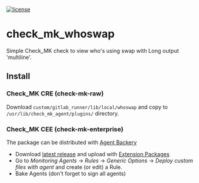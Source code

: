 [![license](https://img.shields.io/github/license/mashape/apistatus.svg?maxAge=2592000)](https://opensource.org/licenses/MIT)

# check_mk_whoswap

Simple Check_MK check to view who's using swap with Long output 'multiline'.

## Install

### Check_MK CRE (check-mk-raw)

Download `custom/gitlab_runner/lib/local/whoswap` and copy
to `/usr/lib/check_mk_agent/plugins/` directory.

### Check_MK CEE (check-mk-enterprise)

The package can be distributed with [Agent Backery](https://checkmk.com/cms_wato_monitoringagents.html)

* Download [latest release](https://github.com/zionio/check_mk_whoswap/releases)
and upload with [Extension Packages](https://checkmk.com/cms_mkps.html)
* Go to _Monitoring Agents_ -> _Rules_ -> _Generic Options_ -> _Deploy custom files with agent_
and create (or edit) a Rule.
* Bake Agents (don't forget to sign all agents)
